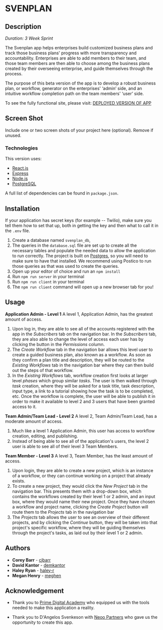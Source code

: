 # SVENPLAN 

## Description

_Duration: 3 Week Sprint_

The Svenplan app helps enterprises build customized business plans and track those business plans' progress with more transparency and accountability. Enterprises are able to add members to their team, and those team members are then able to choose among the business plans created by their overseeing enterprise, and guide themselves through the process. 

The purpose of this beta version of the app is to develop a robust business plan, or workflow, generator on the enterprises' ‘admin’ side, and an intuitive workflow completion path on the team members' ‘user’ side.

To see the fully functional site, please visit: [DEPLOYED VERSION OF APP](www.heroku.com)

## Screen Shot

Include one or two screen shots of your project here (optional). Remove if unused.

### Technologies
This version uses:

- [React.js](https://reactjs.org/)
- [Express](https://expressjs.com/) 
- [Node.js](https://nodejs.org/en/)
- [PostgreSQL](https://www.postgresql.org/download/)

A full list of dependencies can be found in `package.json`.

## Installation

If your application has secret keys (for example --  Twilio), make sure you tell them how to set that up, both in getting the key and then what to call it in the `.env` file.

1. Create a database named `svenplan_db`,
2. The queries in the `database.sql` file are set up to create all the necessary tables and populate the needed data to allow the application to run correctly. The project is built on [Postgres](https://www.postgresql.org/download/), so you will need to make sure to have that installed. We recommend using Postico to run those queries as that was used to create the queries. 
3. Open up your editor of choice and run an `npm install`
4. Run `npm run server` in your terminal
5. Run `npm run client` in your terminal
6. The `npm run client` command will open up a new browser tab for you!

## Usage

**Application Admin - Level 1**
A level 1, Application Admin, has the greatest amount of access. 
1. Upon log in, they are able to see all of the accounts registered with the app in the *Subscribers* tab on the navigation bar. In the *Subscribers* tab, they are also able to change the level of access each user has by clicking the button in the *Permissions* column.
2. The *Create Workflow* tab in the navigation bar allows this level user to create a guided business plan, also known as a workflow. As soon as they confirm a plan title and description, they will be routed to the *Existing Workflows* tab in the navigation bar where they can then build out the steps of that workflow.
3. In the *Existing Workflows* tab, workflow creation first looks at larger level *phases* which group similar *tasks*. The user is then walked through *task* creation, where they will be asked for a task title, task description, input type, a link to a tutorial showing how the task is to be completed, etc. Once the workflow is complete, the user will be able to publish it in order to make it available to level 2 and 3 users that have been granted access to it.

**Team Admin/Team Lead - Level 2**
A level 2, Team Admin/Team Lead, has a moderate amount of access.
1. Much like a level 1 Application Admin, this user has access to workflow creation, editing, and publishing.
2. Instead of being able to see all of the application's users, the level 2 user is able to see all of their level 3 Team Members.

**Team Member - Level 3**
A level 3, Team Member, has the least amount of access.
1. Upon login, they are able to create a new project, which is an instance of a workflow, or they can continue working on a project that already exists.
2. To create a new project, they would click the *New Project* tab in the navigation bar. This presents them with a drop-down box, which contains the workflows created by their level 1 or 2 admin, and an input box, where they would name their new project. Once they have chosen a workflow and project name, clicking the *Create Project* button will route them to the *Projects* tab in the navigation bar
3. The *Projects* tab allows the user to see an overview of their different projects, and by clicking the *Continue* button, they will be taken into that project's specific workflow, where they will be guiding themselves through the project's tasks, as laid out by their level 1 or 2 admin.

## Authors

* **Corey Barr** - [cjbarr](https://github.com/cjbarr)
* **David Kantor** - [demkantor](https://github.com/demkantor)
* **Haley Ryan** - [haley-r](https://github.com/haley-r)
* **Megan Henry** - [meghen](https://github.com/meghen)

## Acknowledgement
* Thank you to [Prime Digital Academy](www.primeacademy.io) who equipped us with the tools needed to make this application a reality. 

* Thank you to D'Angelos Svenkeson with [Neoo Partners](www.neoopartners.com) who gave us the opportunity to create this app.

